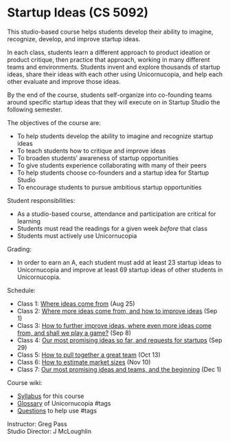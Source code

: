 # Startup Ideas (CS 5092)

This studio-based course helps students develop their ability to imagine, recognize, develop, and improve startup ideas. 

In each class, students learn a different approach to product ideation or product critique, then practice that approach, working in many different teams and environments. Students invent and explore thousands of startup ideas, share their ideas with each other using Unicornucopia, and help each other evaluate and improve those ideas.

By the end of the course, students self-organize into co-founding teams around specific startup ideas that they will execute on in Startup Studio the following semester.

The objectives of the course are:

* To help students develop the ability to imagine and recognize startup ideas
* To teach students how to critique and improve ideas
* To broaden students’ awareness of startup opportunities
* To give students experience collaborating with many of their peers
* To help students choose co-founders and a startup idea for Startup Studio
* To encourage students to pursue ambitious startup opportunities

Student responsibilities:

* As a studio-based course, attendance and participation are critical for learning
* Students must read the readings for a given week *before* that class
* Students must actively use Unicornucopia

Grading:

* In order to earn an A, each student must add at least 23 startup ideas to Unicornucopia and improve at least 69 startup ideas of other students in Unicornucopia.

Schedule:

* Class 1: [Where ideas come from](https://github.com/cornelltech/startup-ideas/wiki/Syllabus#class-1-where-ideas-come-from) (Aug 25)
* Class 2: [Where more ideas come from, and how to improve ideas](https://github.com/cornelltech/startup-ideas/wiki/Syllabus#class-2-where-more-ideas-come-from-and-how-to-improve-ideas) (Sep 1)
* Class 3: [How to further improve ideas, where even more ideas come from, and shall we play a game?](https://github.com/cornelltech/startup-ideas/wiki/Syllabus#class-3-how-to-further-improve-ideas-where-even-more-ideas-come-from-and-shall-we-play-a-game) (Sep 8)
* Class 4: [Our most promising ideas so far, and requests for startups](https://github.com/cornelltech/startup-ideas/wiki/Syllabus#class-4-our-most-promising-ideas-so-far-and-requests-for-startups) (Sep 29)
* Class 5: [How to pull together a great team](https://github.com/cornelltech/startup-ideas/wiki/Syllabus#class-5-how-to-pull-together-a-great-team) (Oct 13)
* Class 6: [How to estimate market sizes](https://github.com/cornelltech/startup-ideas/wiki/Syllabus#class-6-how-to-estimate-market-sizes) (Nov 10)
* Class 7: [Our most promising ideas and teams, and the beginning](https://github.com/cornelltech/startup-ideas/wiki/Syllabus#class-7-our-most-promising-ideas-and-teams-and-the-beginning) (Dec 1)

Course wiki:

* [Syllabus](https://github.com/cornelltech/startup-ideas/wiki/Syllabus) for this course
* [Glossary](https://github.com/cornelltech/startup-ideas/wiki/Glossary) of Unicornucopia #tags
* [Questions](https://github.com/cornelltech/startup-ideas/wiki/Questions) to help use #tags

Instructor: Greg Pass  
Studio Director: J McLoughlin
